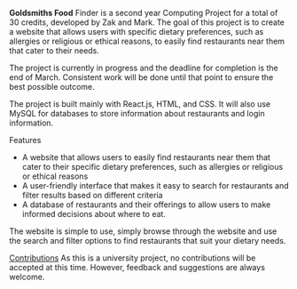 <b>Goldsmiths Food</b> Finder is a second year Computing Project for a total of 30 credits, developed by Zak and Mark. The goal of this project is to create a website that allows users with specific dietary preferences, such as allergies or religious or ethical reasons, to easily find restaurants near them that cater to their needs.

The project is currently in progress and the deadline for completion is the end of March. Consistent work will be done until that point to ensure the best possible outcome.

The project is built mainly with React.js, HTML, and CSS. It will also use MySQL for databases to store information about restaurants and login information.

Features
- A website that allows users to easily find restaurants near them that cater to their specific dietary preferences, such as allergies or religious or ethical reasons
- A user-friendly interface that makes it easy to search for restaurants and filter results based on different criteria
- A database of restaurants and their offerings to allow users to make informed decisions about where to eat.

The website is simple to use, simply browse through the website and use the search and filter options to find restaurants that suit your dietary needs.

<u>Contributions</u>
As this is a university project, no contributions will be accepted at this time. However, feedback and suggestions are always welcome.
